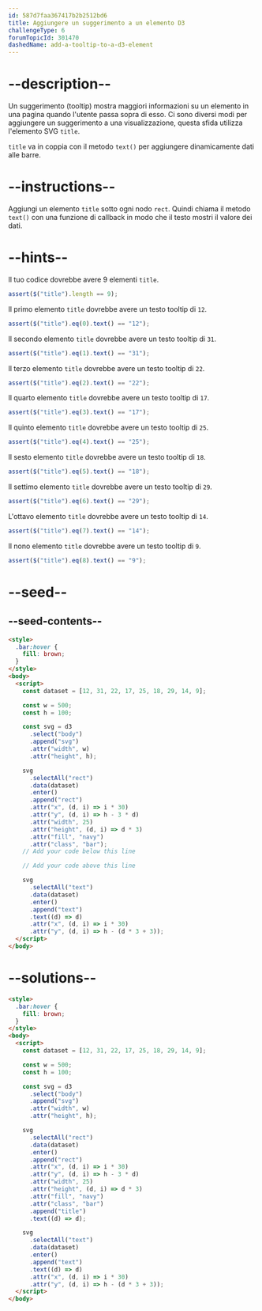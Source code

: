```yaml
---
id: 587d7faa367417b2b2512bd6
title: Aggiungere un suggerimento a un elemento D3
challengeType: 6
forumTopicId: 301470
dashedName: add-a-tooltip-to-a-d3-element
---
```


# --description--

Un suggerimento (tooltip) mostra maggiori informazioni su un elemento in una pagina quando l'utente passa sopra di esso. Ci sono diversi modi per aggiungere un suggerimento a una visualizzazione, questa sfida utilizza l'elemento SVG `title`.

`title` va in coppia con il metodo `text()` per aggiungere dinamicamente dati alle barre.

# --instructions--

Aggiungi un elemento `title` sotto ogni nodo `rect`. Quindi chiama il metodo `text()` con una funzione di callback in modo che il testo mostri il valore dei dati.

# --hints--

Il tuo codice dovrebbe avere 9 elementi `title`.

```js
assert($("title").length == 9);
```

Il primo elemento `title` dovrebbe avere un testo tooltip di `12`.

```js
assert($("title").eq(0).text() == "12");
```

Il secondo elemento `title` dovrebbe avere un testo tooltip di `31`.

```js
assert($("title").eq(1).text() == "31");
```

Il terzo elemento `title` dovrebbe avere un testo tooltip di `22`.

```js
assert($("title").eq(2).text() == "22");
```

Il quarto elemento `title` dovrebbe avere un testo tooltip di `17`.

```js
assert($("title").eq(3).text() == "17");
```

Il quinto elemento `title` dovrebbe avere un testo tooltip di `25`.

```js
assert($("title").eq(4).text() == "25");
```

Il sesto elemento `title` dovrebbe avere un testo tooltip di `18`.

```js
assert($("title").eq(5).text() == "18");
```

Il settimo elemento `title` dovrebbe avere un testo tooltip di `29`.

```js
assert($("title").eq(6).text() == "29");
```

L'ottavo elemento `title` dovrebbe avere un testo tooltip di `14`.

```js
assert($("title").eq(7).text() == "14");
```

Il nono elemento `title` dovrebbe avere un testo tooltip di `9`.

```js
assert($("title").eq(8).text() == "9");
```

# --seed--

## --seed-contents--

```html
<style>
  .bar:hover {
    fill: brown;
  }
</style>
<body>
  <script>
    const dataset = [12, 31, 22, 17, 25, 18, 29, 14, 9];

    const w = 500;
    const h = 100;

    const svg = d3
      .select("body")
      .append("svg")
      .attr("width", w)
      .attr("height", h);

    svg
      .selectAll("rect")
      .data(dataset)
      .enter()
      .append("rect")
      .attr("x", (d, i) => i * 30)
      .attr("y", (d, i) => h - 3 * d)
      .attr("width", 25)
      .attr("height", (d, i) => d * 3)
      .attr("fill", "navy")
      .attr("class", "bar");
    // Add your code below this line

    // Add your code above this line

    svg
      .selectAll("text")
      .data(dataset)
      .enter()
      .append("text")
      .text((d) => d)
      .attr("x", (d, i) => i * 30)
      .attr("y", (d, i) => h - (d * 3 + 3));
  </script>
</body>
```

# --solutions--

```html
<style>
  .bar:hover {
    fill: brown;
  }
</style>
<body>
  <script>
    const dataset = [12, 31, 22, 17, 25, 18, 29, 14, 9];

    const w = 500;
    const h = 100;

    const svg = d3
      .select("body")
      .append("svg")
      .attr("width", w)
      .attr("height", h);

    svg
      .selectAll("rect")
      .data(dataset)
      .enter()
      .append("rect")
      .attr("x", (d, i) => i * 30)
      .attr("y", (d, i) => h - 3 * d)
      .attr("width", 25)
      .attr("height", (d, i) => d * 3)
      .attr("fill", "navy")
      .attr("class", "bar")
      .append("title")
      .text((d) => d);

    svg
      .selectAll("text")
      .data(dataset)
      .enter()
      .append("text")
      .text((d) => d)
      .attr("x", (d, i) => i * 30)
      .attr("y", (d, i) => h - (d * 3 + 3));
  </script>
</body>
```
